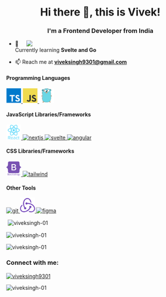 <h1 align="center">Hi there 👋, this is Vivek!</h1>
<h3 align="center">I'm a Frontend Developer from India</h3>
<img align="right" width="450" src="https://media.giphy.com/media/MUlmRFnTQxwJ2/giphy.gif">

- 🌱 Currently learning **Svelte and Go**

- 📫 Reach me at **viveksingh9301@gmail.com**

<h4 align="left">Programming Languages</h4>
<p align="left"> <a href="https://www.typescriptlang.org/" target="_blank" rel="noreferrer"> <img src="https://raw.githubusercontent.com/devicons/devicon/master/icons/typescript/typescript-original.svg" alt="typescript" width="40" height="40"/> </a> <a href="https://developer.mozilla.org/en-US/docs/Web/JavaScript" target="_blank" rel="noreferrer"> <img src="https://raw.githubusercontent.com/devicons/devicon/master/icons/javascript/javascript-original.svg" alt="javascript" width="40" height="40"/> </a> <a href="https://golang.org" target="_blank" rel="noreferrer"> <img src="https://raw.githubusercontent.com/devicons/devicon/master/icons/go/go-original.svg" alt="go" width="40" height="40"/> </a> </p>

<h4 align="left">JavaScript Libraries/Frameworks</h4>
<p align="left"> <a href="https://reactjs.org/" target="_blank" rel="noreferrer"> <img src="https://raw.githubusercontent.com/devicons/devicon/master/icons/react/react-original-wordmark.svg" alt="react" width="40" height="40"/> </a><a href="https://nextjs.org/" target="_blank" rel="noreferrer"> <img src="https://cdn.worldvectorlogo.com/logos/nextjs-2.svg" alt="nextjs" width="40" height="40"/> </a> <a href="https://svelte.dev" target="_blank" rel="noreferrer"> <img src="https://upload.wikimedia.org/wikipedia/commons/1/1b/Svelte_Logo.svg" alt="svelte" width="40" height="40"/> </a> <a href="https://angular.io" target="_blank" rel="noreferrer"> <img src="https://angular.io/assets/images/logos/angular/angular.svg" alt="angular" width="40" height="40"/> </a> </p>

<h4 align="left">CSS Libraries/Frameworks</h4>
<p align="left"> <a href="https://getbootstrap.com" target="_blank" rel="noreferrer"> <img src="https://raw.githubusercontent.com/devicons/devicon/master/icons/bootstrap/bootstrap-plain-wordmark.svg" alt="bootstrap" width="40" height="40"/> </a> <a href="https://tailwindcss.com/" target="_blank" rel="noreferrer"> <img src="https://www.vectorlogo.zone/logos/tailwindcss/tailwindcss-icon.svg" alt="tailwind" width="40" height="40"/> </a> </p>

<h4 align="left">Other Tools</h4>
<p align="left"> <a href="https://git-scm.com/" target="_blank" rel="noreferrer"> <img src="https://www.vectorlogo.zone/logos/git-scm/git-scm-icon.svg" alt="git" width="40" height="40"/> </a> <a href="https://redux.js.org" target="_blank" rel="noreferrer"> <img src="https://raw.githubusercontent.com/devicons/devicon/master/icons/redux/redux-original.svg" alt="redux" width="40" height="40"/> </a> <a href="https://www.figma.com/" target="_blank" rel="noreferrer"> <img src="https://www.vectorlogo.zone/logos/figma/figma-icon.svg" alt="figma" width="40" height="40"/> </a> </p>

<p>&nbsp;<img align="center" src="https://github-readme-stats.vercel.app/api?username=viveksingh-01&show_icons=true&locale=en" alt="viveksingh-01" /></p>

<p><img align="center" src="https://github-readme-streak-stats.herokuapp.com/?user=viveksingh-01&" alt="viveksingh-01" /></p>

<p><img align="center" src="https://github-readme-stats.vercel.app/api/top-langs?username=viveksingh-01&show_icons=true&locale=en&layout=compact" alt="viveksingh-01" /></p>

<h3 align="left">Connect with me:</h3>
<p align="left">
<a href="https://linkedin.com/in/viveksingh9301" target="blank"><img align="center" src="https://raw.githubusercontent.com/rahuldkjain/github-profile-readme-generator/master/src/images/icons/Social/linked-in-alt.svg" alt="viveksingh9301" height="30" width="40" /></a>
</p>

<p align="left"> <img src="https://komarev.com/ghpvc/?username=viveksingh-01&label=Profile%20views&color=0e75b6&style=flat" alt="viveksingh-01" /> </p>
